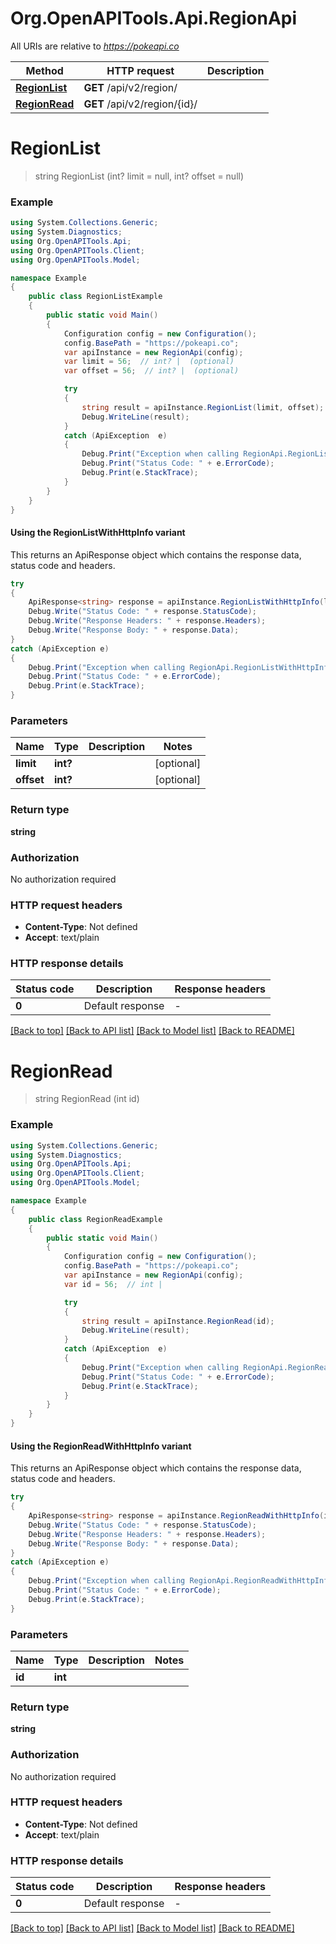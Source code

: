 # Org.OpenAPITools.Api.RegionApi

All URIs are relative to *https://pokeapi.co*

| Method | HTTP request | Description |
|--------|--------------|-------------|
| [**RegionList**](RegionApi.md#regionlist) | **GET** /api/v2/region/ |  |
| [**RegionRead**](RegionApi.md#regionread) | **GET** /api/v2/region/{id}/ |  |

<a id="regionlist"></a>
# **RegionList**
> string RegionList (int? limit = null, int? offset = null)



### Example
```csharp
using System.Collections.Generic;
using System.Diagnostics;
using Org.OpenAPITools.Api;
using Org.OpenAPITools.Client;
using Org.OpenAPITools.Model;

namespace Example
{
    public class RegionListExample
    {
        public static void Main()
        {
            Configuration config = new Configuration();
            config.BasePath = "https://pokeapi.co";
            var apiInstance = new RegionApi(config);
            var limit = 56;  // int? |  (optional) 
            var offset = 56;  // int? |  (optional) 

            try
            {
                string result = apiInstance.RegionList(limit, offset);
                Debug.WriteLine(result);
            }
            catch (ApiException  e)
            {
                Debug.Print("Exception when calling RegionApi.RegionList: " + e.Message);
                Debug.Print("Status Code: " + e.ErrorCode);
                Debug.Print(e.StackTrace);
            }
        }
    }
}
```

#### Using the RegionListWithHttpInfo variant
This returns an ApiResponse object which contains the response data, status code and headers.

```csharp
try
{
    ApiResponse<string> response = apiInstance.RegionListWithHttpInfo(limit, offset);
    Debug.Write("Status Code: " + response.StatusCode);
    Debug.Write("Response Headers: " + response.Headers);
    Debug.Write("Response Body: " + response.Data);
}
catch (ApiException e)
{
    Debug.Print("Exception when calling RegionApi.RegionListWithHttpInfo: " + e.Message);
    Debug.Print("Status Code: " + e.ErrorCode);
    Debug.Print(e.StackTrace);
}
```

### Parameters

| Name | Type | Description | Notes |
|------|------|-------------|-------|
| **limit** | **int?** |  | [optional]  |
| **offset** | **int?** |  | [optional]  |

### Return type

**string**

### Authorization

No authorization required

### HTTP request headers

 - **Content-Type**: Not defined
 - **Accept**: text/plain


### HTTP response details
| Status code | Description | Response headers |
|-------------|-------------|------------------|
| **0** | Default response |  -  |

[[Back to top]](#) [[Back to API list]](../README.md#documentation-for-api-endpoints) [[Back to Model list]](../README.md#documentation-for-models) [[Back to README]](../README.md)

<a id="regionread"></a>
# **RegionRead**
> string RegionRead (int id)



### Example
```csharp
using System.Collections.Generic;
using System.Diagnostics;
using Org.OpenAPITools.Api;
using Org.OpenAPITools.Client;
using Org.OpenAPITools.Model;

namespace Example
{
    public class RegionReadExample
    {
        public static void Main()
        {
            Configuration config = new Configuration();
            config.BasePath = "https://pokeapi.co";
            var apiInstance = new RegionApi(config);
            var id = 56;  // int | 

            try
            {
                string result = apiInstance.RegionRead(id);
                Debug.WriteLine(result);
            }
            catch (ApiException  e)
            {
                Debug.Print("Exception when calling RegionApi.RegionRead: " + e.Message);
                Debug.Print("Status Code: " + e.ErrorCode);
                Debug.Print(e.StackTrace);
            }
        }
    }
}
```

#### Using the RegionReadWithHttpInfo variant
This returns an ApiResponse object which contains the response data, status code and headers.

```csharp
try
{
    ApiResponse<string> response = apiInstance.RegionReadWithHttpInfo(id);
    Debug.Write("Status Code: " + response.StatusCode);
    Debug.Write("Response Headers: " + response.Headers);
    Debug.Write("Response Body: " + response.Data);
}
catch (ApiException e)
{
    Debug.Print("Exception when calling RegionApi.RegionReadWithHttpInfo: " + e.Message);
    Debug.Print("Status Code: " + e.ErrorCode);
    Debug.Print(e.StackTrace);
}
```

### Parameters

| Name | Type | Description | Notes |
|------|------|-------------|-------|
| **id** | **int** |  |  |

### Return type

**string**

### Authorization

No authorization required

### HTTP request headers

 - **Content-Type**: Not defined
 - **Accept**: text/plain


### HTTP response details
| Status code | Description | Response headers |
|-------------|-------------|------------------|
| **0** | Default response |  -  |

[[Back to top]](#) [[Back to API list]](../README.md#documentation-for-api-endpoints) [[Back to Model list]](../README.md#documentation-for-models) [[Back to README]](../README.md)

